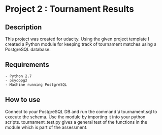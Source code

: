 # Project 2 : Tournament Results 

## Description

This project was created for udacity. Using the given project template I
created a Python module for keeping track of tournament matches using a 
PostgreSQL database.

## Requirements

	- Python 2.7
	- psycopg2
	- Machine running PostgreSQL
	
## How to use

Connect to your PostgreSQL DB and run the command \i tournament.sql
to execute the schema. Use the module by importing it into your python scripts. 
tournament_test.py gives a general test of the functions in the module
which is part of the assessment.
	
